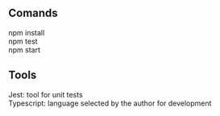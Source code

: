 ## Comands

npm install \
npm test \
npm start 


## Tools

Jest: tool for unit tests \
Typescript: language selected by the author for development
